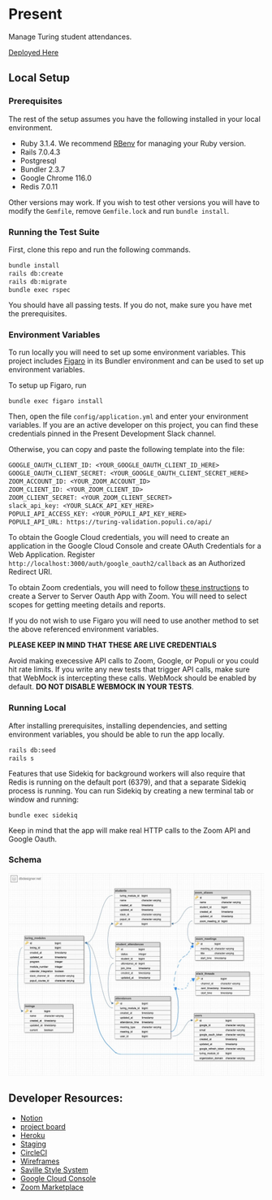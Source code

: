 # Present

Manage Turing student attendances.

[Deployed Here](https://present.turing.edu/)

## Local Setup

### Prerequisites

The rest of the setup assumes you have the following installed in your local environment.

* Ruby 3.1.4. We recommend [RBenv](https://github.com/rbenv/rbenv) for managing your Ruby version.
* Rails 7.0.4.3
* Postgresql
* Bundler 2.3.7
* Google Chrome 116.0
* Redis 7.0.11

Other versions may work. If you wish to test other versions you will have to modify the `Gemfile`, remove `Gemfile.lock` and run `bundle install`.

### Running the Test Suite

First, clone this repo and run the following commands.

```
bundle install
rails db:create
rails db:migrate
bundle exec rspec
```

You should have all passing tests. If you do not, make sure you have met the prerequisites.

### Environment Variables

To run locally you will need to set up some environment variables. This project includes [Figaro](https://github.com/laserlemon/figaro) in its Bundler environment and can be used to set up environment variables.

To setup up Figaro, run

```
bundle exec figaro install
```

Then, open the file `config/application.yml` and enter your environment variables. If you are an active developer on this project, you can find these credentials pinned in the Present Development Slack channel.

Otherwise, you can copy and paste the following template into the file:

```
GOOGLE_OAUTH_CLIENT_ID: <YOUR_GOOGLE_OAUTH_CLIENT_ID_HERE>
GOOGLE_OAUTH_CLIENT_SECRET: <YOUR_GOOGLE_OAUTH_CLIENT_SECRET_HERE>
ZOOM_ACCOUNT_ID: <YOUR_ZOOM_ACCOUNT_ID>
ZOOM_CLIENT_ID: <YOUR_ZOOM_CLIENT_ID>
ZOOM_CLIENT_SECRET: <YOUR_ZOOM_CLIENT_SECRET>
slack_api_key: <YOUR_SLACK_API_KEY_HERE>
POPULI_API_ACCESS_KEY: <YOUR_POPULI_API_KEY_HERE>
POPULI_API_URL: https://turing-validation.populi.co/api/
```

To obtain the Google Cloud credentials, you will need to create an application in the Google Cloud Console and create OAuth Credentials for a Web Application. Register `http://localhost:3000/auth/google_oauth2/callback` as an Authorized Redirect URI.

To obtain Zoom credentials, you will need to follow [these instructions](https://marketplace.zoom.us/docs/guides/build/server-to-server-oauth-app/#create-a-server-to-server-oauth-app) to create a Server to Server Oauth App with Zoom. You will need to select scopes for getting meeting details and reports.

If you do not wish to use Figaro you will need to use another method to set the above referenced environment variables.

**PLEASE KEEP IN MIND THAT THESE ARE LIVE CREDENTIALS**

Avoid making execessive API calls to Zoom, Google, or Populi or you could hit rate limits. If you write any new tests that trigger API calls, make sure that WebMock is intercepting these calls. WebMock should be enabled by default. **DO NOT DISABLE WEBMOCK IN YOUR TESTS**.

### Running Local

After installing prerequisites, installing dependencies, and setting environment variables, you should be able to run the app locally.

```
rails db:seed
rails s
```

Features that use Sidekiq for background workers will also require that Redis is running on the default port (6379), and that a separate Sidekiq process is running. You can run Sidekiq by creating a new terminal tab or window and running:

```
bundle exec sidekiq
```

Keep in mind that the app will make real HTTP calls to the Zoom API and Google Oauth.

### Schema

![Schema](./doc/schema.jpg)


## Developer Resources:

* [Notion](https://www.notion.so/turingschool/Present-7a7ae18ee4044e4dbd18303f9fdeb20e)
* [project board](https://www.notion.so/e2903cbd009d45329a9324d83cfb44ec?v=72ee4cad35ab44cab4b41c712e7b8dd0)
* [Heroku](https://dashboard.heroku.com/pipelines/7dc60a3f-3ec7-4d3f-b224-fae3806473a3)
* [Staging](https://present-staging.turing.edu/)
* [CircleCI](https://app.circleci.com/pipelines/github/turingschool/present?filter=all)
* [Wireframes](https://miro.com/app/board/o9J_luclx_c=/)
* [Saville Style System](https://savile.turing.edu/)
* [Google Cloud Console](https://console.cloud.google.com/apis/dashboard?project=present-334418)
* [Zoom Marketplace](https://marketplace.zoom.us/)

